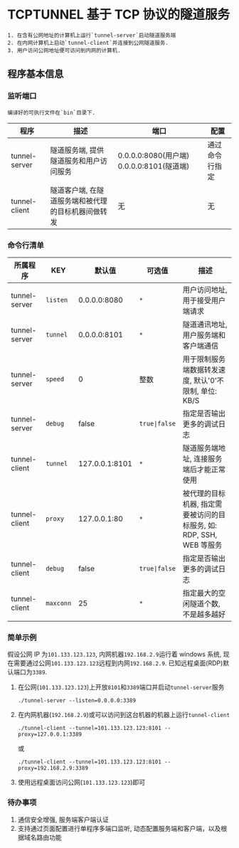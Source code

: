 # TCPTUNNEL 基于 TCP 协议的隧道服务

    1. 在含有公网地址的计算机上运行`tunnel-server`启动隧道服务端
    2. 在内网计算机上启动`tunnel-client`并连接到公网隧道服务.
    3. 用户访问公网地址便可访问到内网的计算机.

## 程序基本信息

### 监听端口

    编译好的可执行文件在`bin`目录下.

| 程序          | 描述                                               | 端口                                      | 配置           |
| ------------- | -------------------------------------------------- | ----------------------------------------- | -------------- |
| tunnel-server | 隧道服务端, 提供隧道服务和用户访问服务             | 0.0.0.0:8080(用户端) 0.0.0.0:8101(隧道端) | 通过命令行指定 |
| tunnel-client | 隧道客户端, 在隧道服务端和被代理的目标机器间做转发 | 无                                        | 无             |

### 命令行清单

| 所属程序      | KEY       | 默认值         | 可选值        | 描述                                                                 |
| ------------- | --------- | -------------- | ------------- | -------------------------------------------------------------------- |
| tunnel-server | `listen`  | 0.0.0.0:8080   | `*`           | 用户访问地址, 用于接受用户端请求                                     |
| tunnel-server | `tunnel`  | 0.0.0.0:8101   | `*`           | 隧道通讯地址, 用户服务端和客户端通信                                 |
| tunnel-server | `speed`  | 0   | 整数           | 用于限制服务端数据转发速度, 默认'0'不限制, 单位: KB/S                                 |
| tunnel-server | `debug`   | false          | `true\|false` | 指定是否输出更多的调试日志                                           |
| tunnel-client | `tunnel`  | 127.0.0.1:8101 | `*`           | 隧道服务端地址, 连接服务端后才能正常使用                             |
| tunnel-client | `proxy`   | 127.0.0.1:80   | `*`           | 被代理的目标机器, 指定需要被访问的目标服务, 如: RDP, SSH, WEB 等服务 |
| tunnel-client | `debug`   | false          | `true\|false` | 指定是否输出更多的调试日志                                           |
| tunnel-client | `maxconn` | 25             | `*`           | 指定最大的空闲隧道个数, 不是越多越好                                 |

### 简单示例

假设公网 IP 为`101.133.123.123`, 内网机器`192.168.2.9`运行着 windows 系统, 现在需要通过公网`101.133.123.123`远程到内网`192.168.2.9`. 已知远程桌面(RDP)默认端口为`3389`.

1. 在公网(`101.133.123.123`)上开放`8101`和`3389`端口并启动`tunnel-server`服务

   `./tunnel-server --listen=0.0.0.0:3389`

2. 在内网机器(`192.168.2.9`)或可以访问到这台机器的机器上运行`tunnel-client`

   `./tunnel-client --tunnel=101.133.123.123:8101 --proxy=127.0.0.1:3389`

   或

   `./tunnel-client --tunnel=101.133.123.123:8101 --proxy=192.168.2.9:3389`

3. 使用远程桌面访问公网(`101.133.123.123`)即可

### 待办事项

1. 通信安全增强, 服务端客户端认证
2. 支持通过页面配置进行单程序多端口监听, 动态配置服务端和客户端，以及根据域名路由功能
